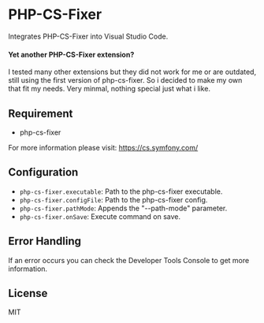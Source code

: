 # PHP-CS-Fixer

Integrates PHP-CS-Fixer into Visual Studio Code.

#### Yet another PHP-CS-Fixer extension?
I tested many other extensions but they did not work for me or are outdated, still using the first version of php-cs-fixer. So i decided to make my own that fit my needs. Very minmal, nothing special just what i like.

## Requirement

* php-cs-fixer

For more information please visit: https://cs.symfony.com/

## Configuration

* `php-cs-fixer.executable`: Path to the php-cs-fixer executable.
* `php-cs-fixer.configFile`: Path to the php-cs-fixer config.
* `php-cs-fixer.pathMode`: Appends the "--path-mode" parameter.
* `php-cs-fixer.onSave`: Execute command on save.

## Error Handling

If an error occurs you can check the Developer Tools Console to get more information.

## License

MIT
